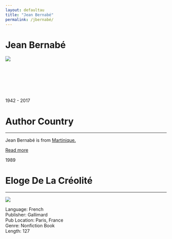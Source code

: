 ```yaml
---
layout: defaultau
title: "Jean Bernabé"
permalink: /jbernabé/
---
```

<!-- partial:index.partial.html -->
<div class="content">
    <h1>Jean Bernabé</h1>
    <div class="quote">
        <div><img src="https://alchetron.com/cdn/jean-bernab-63315feb-ddea-4ac2-84eb-f85b13d8175-resize-750.jpeg" class="logo"></div>
    </div>
    <div class="timeline">
        <div style="padding-bottom:100px;"></div>
        <div class="block">
            <div class="date right"><p class="right"> 1942 - 2017 </p></div>
            <div class="dot"></div>
            <div class="left first">
            <div class="author_country">
                <h1>Author Country</h1><hr>
            <div class="aclocation"><p>Jean Bernabé is from <a href="{{ site.baseurl }}/8"> Martinique.</a></p></div>
              <div class="acreadmore">  <a href="https://en.wikipedia.org/wiki/Jean_Bernab%C3%A9" target="_blank">Read more</a></div>
            </div>
            </div>
        </div>
        <div class="block">
            <div class="date left"><p class="left">1989</p></div>
            <div class="dot"></div>
            <div class="right">
                <h1>Eloge De La Créolité</h1><hr>
                <p><img src="https://images-na.ssl-images-amazon.com/images/I/41LFsU4G26L._SY291_BO1,204,203,200_QL40_FMwebp_.jpg"></p>
                <p>
                Language: French <br/>
                Publisher: Gallimard<br/>
                Pub Location: Paris, France <br/>
                Genre: Nonfiction Book <br/>
                Length: 127 <br/>
                </p>
            </div>
        </div>
        <div style="padding-bottom:100px;"></div>
    </div>
    </div>
</div>
  <!-- partial -->
<script src='https://cdnjs.cloudflare.com/ajax/libs/jquery/3.1.1/jquery.min.js'></script><script  src="{{ site.baseurl }}/assets/js/authorscript.js"></script>